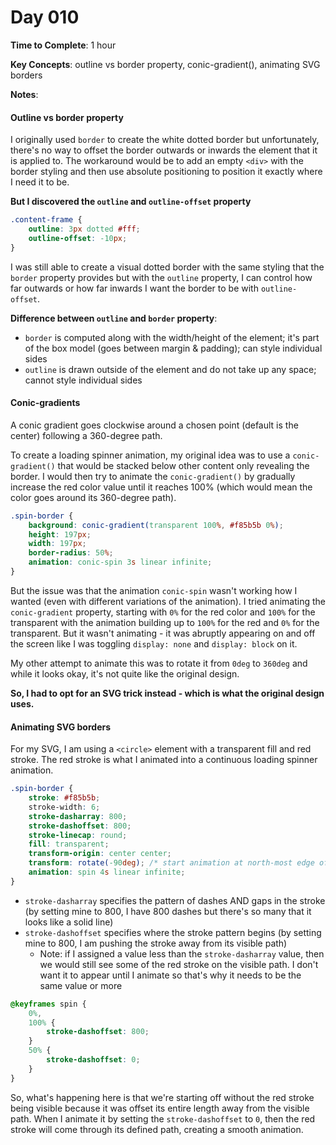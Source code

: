 # Day 010

**Time to Complete**: 1 hour

**Key Concepts**: outline vs border property, conic-gradient(), animating SVG borders

**Notes**:

#### Outline vs border property

I originally used `border` to create the white dotted border but unfortunately, there's no way to offset the border outwards or inwards the element that it is applied to. The workaround would be to add an empty `<div>` with the border styling and then use absolute positioning to position it exactly where I need it to be.

**But I discovered the `outline` and `outline-offset` property**

```css
.content-frame {
	outline: 3px dotted #fff;
	outline-offset: -10px;
}
```

I was still able to create a visual dotted border with the same styling that the `border` property provides but with the `outline` property, I can control how far outwards or how far inwards I want the border to be with `outline-offset`.

**Difference between `outline` and `border` property**:

- `border` is computed along with the width/height of the element; it's part of the box model (goes between margin & padding); can style individual sides
- `outline` is drawn outside of the element and do not take up any space; cannot style individual sides

#### Conic-gradients

A conic gradient goes clockwise around a chosen point (default is the center) following a 360-degree path.

To create a loading spinner animation, my original idea was to use a `conic-gradient()` that would be stacked below other content only revealing the border. I would then try to animate the `conic-gradient()` by gradually increase the red color value until it reaches 100% (which would mean the color goes around its 360-degree path).

```css
.spin-border {
	background: conic-gradient(transparent 100%, #f85b5b 0%);
	height: 197px;
	width: 197px;
	border-radius: 50%;
	animation: conic-spin 3s linear infinite;
}
```

But the issue was that the animation `conic-spin` wasn't working how I wanted (even with different variations of the animation). I tried animating the `conic-gradient` property, starting with `0%` for the red color and `100%` for the transparent with the animation building up to `100%` for the red and `0%` for the transparent. But it wasn't animating - it was abruptly appearing on and off the screen like I was toggling `display: none` and `display: block` on it.

My other attempt to animate this was to rotate it from `0deg` to `360deg` and while it looks okay, it's not quite like the original design.

**So, I had to opt for an SVG trick instead - which is what the original design uses.**

#### Animating SVG borders

For my SVG, I am using a `<circle>` element with a transparent fill and red stroke. The red stroke is what I animated into a continuous loading spinner animation.

```css
.spin-border {
	stroke: #f85b5b;
	stroke-width: 6;
	stroke-dasharray: 800;
	stroke-dashoffset: 800;
	stroke-linecap: round;
	fill: transparent;
	transform-origin: center center;
	transform: rotate(-90deg); /* start animation at north-most edge of circle */
	animation: spin 4s linear infinite;
}
```

- `stroke-dasharray` specifies the pattern of dashes AND gaps in the stroke (by setting mine to 800, I have 800 dashes but there's so many that it looks like a solid line)
- `stroke-dashoffset` specifies where the stroke pattern begins (by setting mine to 800, I am pushing the stroke away from its visible path)
  - Note: if I assigned a value less than the `stroke-dasharray` value, then we would still see some of the red stroke on the visible path. I don't want it to appear until I animate so that's why it needs to be the same value or more

```css
@keyframes spin {
	0%,
	100% {
		stroke-dashoffset: 800;
	}
	50% {
		stroke-dashoffset: 0;
	}
}
```

So, what's happening here is that we're starting off without the red stroke being visible because it was offset its entire length away from the visible path. When I animate it by setting the `stroke-dashoffset` to `0`, then the red stroke will come through its defined path, creating a smooth animation.
